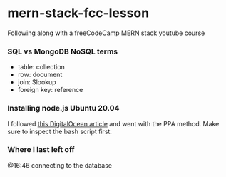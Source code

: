 # mern-stack-fcc-lesson
Following along with a freeCodeCamp MERN stack youtube course

### SQL vs MongoDB NoSQL terms
- table: collection
- row: document
- join: $lookup
- foreign key: reference

### Installing node.js Ubuntu 20.04
I followed [this DigitalOcean article](https://www.digitalocean.com/community/tutorials/how-to-install-node-js-on-ubuntu-20-04) and went with the PPA method. Make sure to inspect the bash script first.

### Where I last left off
@16:46 connecting to the database 